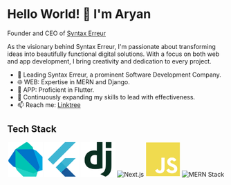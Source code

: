 # Hello World! 👋 I'm Aryan
Founder and CEO of  [Syntax Erreur](http://syntaxerreur.com/)


As the visionary behind Syntax Erreur, I'm passionate about transforming ideas into beautifully functional digital solutions. With a focus on both web and app development, I bring creativity and dedication to every project.

- 💼 Leading Syntax Erreur, a prominent Software Development Company.
- 🌐 WEB: Expertise in MERN and Django.
- 📱 APP: Proficient in Flutter.
- 💪 Continuously expanding my skills to lead with effectiveness.
- 📫 Reach me: [Linktree](https://linktr.ee/_aryansingh)

## Tech Stack
<div align="center">
  <img height="80" src="https://raw.githubusercontent.com/devicons/devicon/master/icons/dart/dart-original.svg" alt="Dart">
  <img height="80" src="https://raw.githubusercontent.com/devicons/devicon/master/icons/flutter/flutter-original.svg" alt="Flutter">
  <img height="80" src="https://raw.githubusercontent.com/devicons/devicon/master/icons/django/django-plain.svg" alt="Django">
  <img height="80" src="https://d2nir1j4sou8ez.cloudfront.net/wp-content/uploads/2021/12/nextjs-boilerplate-logo.png" alt="Next.js">
  <img height="80" src="https://raw.githubusercontent.com/devicons/devicon/master/icons/javascript/javascript-plain.svg" alt="JavaScript">
  <img height="80" src="https://upload.wikimedia.org/wikipedia/commons/9/94/MERN-logo.png" alt="MERN Stack">
</div>

